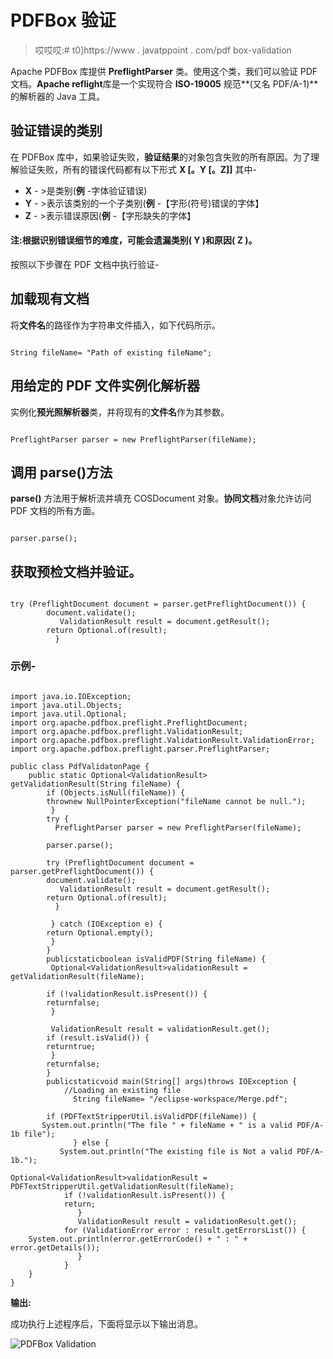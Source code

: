 # PDFBox 验证

> 哎哎哎:# t0]https://www . javatppoint . com/pdf box-validation

Apache PDFBox 库提供 **PreflightParser** 类。使用这个类，我们可以验证 PDF 文档。**Apache reflight**库是一个实现符合 **ISO-19005** 规范**(又名 PDF/A-1)** 的解析器的 Java 工具。

## 验证错误的类别

在 PDFBox 库中，如果验证失败，**验证结果**的对象包含失败的所有原因。为了理解验证失败，所有的错误代码都有以下形式 **X [。Y [。Z]]** 其中-

*   **X** - >是类别(**例** -字体验证错误)
*   **Y** - >表示该类别的一个子类别(**例** -【字形(符号)错误的字体】
*   **Z** - >表示错误原因(**例** -【字形缺失的字体】

#### 注:根据识别错误细节的难度，可能会遗漏类别( **Y** )和原因( **Z** )。

按照以下步骤在 PDF 文档中执行验证-

## 加载现有文档

将**文件名**的路径作为字符串文件插入，如下代码所示。

```

String fileName= "Path of existing fileName";

```

## 用给定的 PDF 文件实例化解析器

实例化**预光照解析器**类，并将现有的**文件名**作为其参数。

```

PreflightParser parser = new PreflightParser(fileName);

```

## 调用 parse()方法

**parse()** 方法用于解析流并填充 COSDocument 对象。**协同文档**对象允许访问 PDF 文档的所有方面。

```

parser.parse();

```

## 获取预检文档并验证。

```

try (PreflightDocument document = parser.getPreflightDocument()) {
		document.validate();
		   ValidationResult result = document.getResult();
		return Optional.of(result);
		  }

```

### 示例-

```

import java.io.IOException;
import java.util.Objects;
import java.util.Optional;
import org.apache.pdfbox.preflight.PreflightDocument;
import org.apache.pdfbox.preflight.ValidationResult;
import org.apache.pdfbox.preflight.ValidationResult.ValidationError;
import org.apache.pdfbox.preflight.parser.PreflightParser;

public class PdfValidatonPage {	
	public static Optional<ValidationResult> getValidationResult(String fileName) {
		if (Objects.isNull(fileName)) {
		thrownew NullPointerException("fileName cannot be null.");
		 }
		try {
		  PreflightParser parser = new PreflightParser(fileName);

		parser.parse();

		try (PreflightDocument document = parser.getPreflightDocument()) {
		document.validate();
		   ValidationResult result = document.getResult();
		return Optional.of(result);
		  }

		 } catch (IOException e) {
		return Optional.empty();
		 }
		}
		publicstaticboolean isValidPDF(String fileName) {
		 Optional<ValidationResult>validationResult = getValidationResult(fileName);

		if (!validationResult.isPresent()) {
		returnfalse;
		 }

		 ValidationResult result = validationResult.get();
		if (result.isValid()) {
		returntrue;
		 }
		returnfalse;
		}	
		publicstaticvoid main(String[] args)throws IOException {			
			//Loading an existing file
		      String fileName= "/eclipse-workspace/Merge.pdf";

		if (PDFTextStripperUtil.isValidPDF(fileName)) {
       System.out.println("The file " + fileName + " is a valid PDF/A-1b file");
			  } else {
		   System.out.println("The existing file is Not a valid PDF/A-1b.");

Optional<ValidationResult>validationResult = PDFTextStripperUtil.getValidationResult(fileName);
			if (!validationResult.isPresent()) {
			return;
			   }
			   ValidationResult result = validationResult.get();
			for (ValidationError error : result.getErrorsList()) {
	System.out.println(error.getErrorCode() + " : " + error.getDetails());
			   }
		    }
	}
}

```

**输出:**

成功执行上述程序后，下面将显示以下输出消息。

![PDFBox Validation](../Images/38f3d841ec53b93bc2d6dd089b54f248.png)